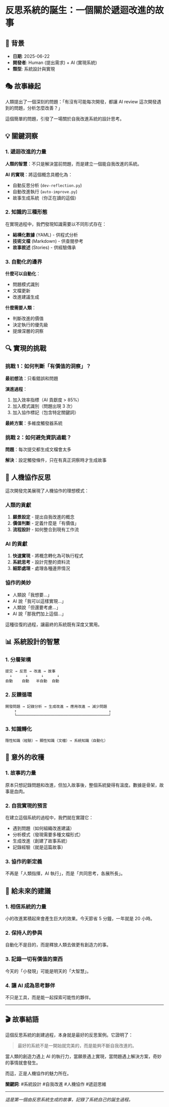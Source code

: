 # 反思系統的誕生：一個關於遞迴改進的故事

## 📅 背景
- **日期**: 2025-06-22
- **開發者**: Human (提出需求) + AI (實現系統)
- **類型**: 系統設計與實現

## 🎭 故事緣起

人類提出了一個深刻的問題：「有沒有可能每次開發，都讓 AI review 這次開發遇到的問題，分析怎麼改善？」

這個簡單的問題，引發了一場關於自我改進系統的設計思考。

## 💡 關鍵洞察

### 1. 遞迴改進的力量
**人類的智慧**：不只是解決當前問題，而是建立一個能自我改進的系統。

**AI 的實現**：將這個概念具體化為：
- 自動反思分析 (`dev-reflection.py`)
- 自動改進執行 (`auto-improve.py`)
- 故事生成系統（你正在讀的這個）

### 2. 知識的三種形態
在實現過程中，我們發現知識需要以不同形式存在：
- **結構化數據** (YAML) - 供程式分析
- **技術文檔** (Markdown) - 供查閱參考
- **故事敘述** (Stories) - 供經驗傳承

### 3. 自動化的邊界
**什麼可以自動化**：
- 問題模式識別
- 文檔更新
- 改進建議生成

**什麼需要人類**：
- 判斷改進的價值
- 決定執行的優先級
- 提煉深層的洞察

## 🔍 實現的挑戰

### 挑戰 1：如何判斷「有價值的洞察」？

**最初想法**：只看錯誤和問題

**演進過程**：
1. 加入效率指標（AI 貢獻度 > 85%）
2. 加入模式識別（問題出現 3 次）
3. 加入協作標記（包含特定關鍵詞）

**最終方案**：多維度觸發器系統

### 挑戰 2：如何避免資訊過載？

**問題**：每次提交都生成文檔會太多

**解決**：設定觸發條件，只在有真正洞察時才生成故事

## 🤝 人機協作反思

這次開發完美展現了人機協作的理想模式：

### 人類的貢獻
1. **願景設定** - 提出自我改進的概念
2. **價值判斷** - 定義什麼是「有價值」
3. **流程設計** - 如何整合到現有工作流

### AI 的貢獻
1. **快速實現** - 將概念轉化為可執行程式
2. **系統思考** - 設計完整的資料流
3. **細節處理** - 處理各種邊界情況

### 協作的美妙
- 人類說「我想要...」
- AI 說「我可以這樣實現...」
- 人類說「但還要考慮...」
- AI 說「那我們加上這個...」

這種往復的過程，讓最終的系統既有深度又實用。

## 📊 系統設計的智慧

### 1. 分層架構
```
提交 → 反思 → 改進 → 故事
  ↓      ↓      ↓      ↓
自動    自動   半自動  自動
```

### 2. 反饋循環
```
開發問題 → 記錄分析 → 生成改進 → 應用改進 → 減少問題
    ↑                                         ↓
    └─────────────────────────────────────────┘
```

### 3. 知識轉化
```
隱性知識（經驗）→ 顯性知識（文檔）→ 系統知識（自動化）
```

## 🚀 意外的收穫

### 1. 故事的力量
原本只想記錄問題和改進，但加入故事後，整個系統變得有溫度。數據是骨架，故事是血肉。

### 2. 自我實現的預言
在建立這個系統的過程中，我們就在實踐它：
- 遇到問題（如何組織改進建議）
- 分析模式（發現需要多種文檔形式）
- 生成改進（創建了故事系統）
- 記錄經驗（就是這篇故事）

### 3. 協作的新定義
不再是「人類指揮，AI 執行」，而是「共同思考，各展所長」。

## 📝 給未來的建議

### 1. 相信系統的力量
小的改進累積起來會產生巨大的效果。今天節省 5 分鐘，一年就是 20 小時。

### 2. 保持人的參與
自動化不是目的，而是釋放人類去做更有創造力的事。

### 3. 記錄一切有價值的東西
今天的「小發現」可能是明天的「大智慧」。

### 4. 讓 AI 成為思考夥伴
不只是工具，而是能一起探索可能性的夥伴。

---

## 🎬 故事結語

這個反思系統的創建過程，本身就是最好的反思案例。它證明了：

> 最好的系統不是一開始就完美的，而是能夠不斷自我改進的。

當人類的創造力遇上 AI 的執行力，當願景遇上實現，當問題遇上解決方案，奇妙的事情就會發生。

而這，正是人機協作的魅力所在。

**關鍵詞**: #系統設計 #自我改進 #人機協作 #遞迴思維

---

*這是第一個由反思系統生成的故事，記錄了系統自己的誕生過程。*